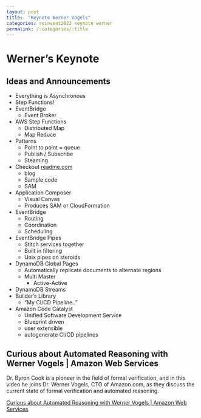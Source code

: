 ```yaml
---
layout: post
title:  "Keynote Werner Vogels"
categories: reinvent2022 keynote werner
permalink: /:categories/:title
---
```


# Werner’s Keynote

## Ideas and Announcements

- Everything is Asynchronous
- Step Functions!
- EventBridge
  - Event Broker
- AWS Step Functions
  - Distributed Map
  - Map Reduce
- Patterns
  - Point to point = queue
  - Publish / Subscribe
  - Steaming
- Checkout [readme.com](http://readme.com)
  - blog
  - Sample code
  - SAM
- Application Composer
  - Visual Canvas
  - Produces SAM or CloudFormation
- EventBridge
  - Routing
  - Coordination
  - Scheduling
- EventBridge Pipes
  - Stitch services together
  - Built in filtering
  - Unix pipes on steroids
- DynamoDB Global Pages
  - Automatically replicate documents to alternate regions
  - Multi Master
    - Active-Active
- DynamoDB Streams
- Builder’s Library
  - “My CI/CD Pipeline..”
- Amazon Code Catalyst
  - Unified Software Development Service
  - Blueprint driven
  - user extensible
  - autogenerate CI/CD pipelines

## Curious about Automated Reasoning with Werner Vogels | Amazon Web Services

Dr. Byron Cook is a pioneer in the field of formal verification, and in this video he joins Dr. Werner Vogels, CTO of Amazon.com, as they discuss the current state of formal verification and automated reasoning.

[Curious about Automated Reasoning with Werner Vogels | Amazon Web Services](https://www.youtube.com/watch?v=w-xv8BQNfDs)